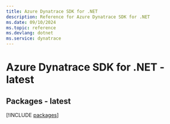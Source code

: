 ```yaml
---
title: Azure Dynatrace SDK for .NET
description: Reference for Azure Dynatrace SDK for .NET
ms.date: 09/10/2024
ms.topic: reference
ms.devlang: dotnet
ms.service: dynatrace
---
```

# Azure Dynatrace SDK for .NET - latest
## Packages - latest
[!INCLUDE [packages](dynatrace-index.md)]
